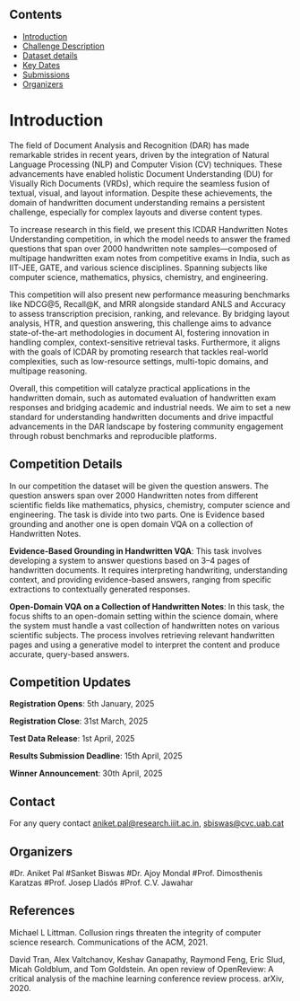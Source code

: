 


## Contents

- [Introduction](#iclr-2024-blogposts-track)
- [Challenge Description](#spotlight)
- [Dataset details](#accepted-posts)
- [Key Dates](#key-dates)
- [Submissions](#submissions)
- [Organizers](#organizers)

# Introduction

The field of Document Analysis and Recognition (DAR) has made remarkable strides in recent years, driven by the integration of Natural Language Processing (NLP) and Computer Vision (CV) techniques. These advancements have enabled holistic Document Understanding (DU) for Visually Rich Documents (VRDs), which require the seamless fusion of textual, visual, and layout information. Despite these achievements, the domain of handwritten document understanding remains a persistent challenge, especially for complex layouts and diverse content types.

To increase research in this field, we present this ICDAR Handwritten Notes Understanding competition, in which the model needs to answer the framed questions that span over 2000 handwritten note samples—composed of multipage handwritten exam notes from competitive exams in India, such as IIT-JEE, GATE, and various science disciplines. Spanning subjects like computer science, mathematics, physics, chemistry, and engineering. 

This competition will also present new performance measuring benchmarks like NDCG@5, Recall@K, and MRR alongside standard ANLS and Accuracy to assess transcription precision, ranking, and relevance. By bridging layout analysis, HTR, and question answering, this challenge aims to advance state-of-the-art methodologies in document AI, fostering innovation in handling complex, context-sensitive retrieval tasks. Furthermore, it aligns with the goals of ICDAR by promoting research that tackles real-world complexities, such as low-resource settings, multi-topic domains, and multipage reasoning.

Overall, this competition will catalyze practical applications in the handwritten domain, such as automated evaluation of handwritten exam responses and bridging academic and industrial needs. We aim to set a new standard for understanding handwritten documents and drive impactful advancements in the DAR landscape by fostering community engagement through robust benchmarks and reproducible platforms.

## Competition Details

In our competition the dataset will be given the question answers. The question answers span over 2000 Handwritten notes from different scientific fields like mathematics, physics, chemistry, computer science and engineering. The task is divide into two parts. One is Evidence based grounding and another one is open domain VQA on a collection of Handwritten Notes.

**Evidence-Based Grounding in Handwritten VQA**: This task involves developing a system to answer questions based on 3–4 pages of handwritten documents. It requires interpreting handwriting, understanding context, and providing evidence-based answers, ranging from specific extractions to contextually generated responses.

**Open-Domain VQA on a Collection of Handwritten Notes**: In this task, the focus shifts to an open-domain setting within the science domain, where the system must handle a vast collection of handwritten notes on various scientific subjects. The process involves retrieving relevant handwritten pages and using a generative model to interpret the content and produce accurate, query-based answers.




## Competition Updates

**Registration Opens**: 5th January, 2025

**Registration Close**: 31st March, 2025

**Test Data Release**: 1st April, 2025

**Results Submission Deadline**: 15th April, 2025

**Winner Announcement**: 30th April, 2025



## Contact

For any query contact aniket.pal@research.iiit.ac.in, sbiswas@cvc.uab.cat

## Organizers

#Dr. Aniket Pal
#Sanket Biswas
#Dr. Ajoy Mondal
#Prof. Dimosthenis Karatzas
#Prof. Josep Lladós
#Prof. C.V. Jawahar


## References

<a name="Litt">Michael L Littman. Collusion rings threaten the integrity of computer science research. Communications of the ACM, 2021.</a>

<a name="Tran">David Tran, Alex Valtchanov, Keshav Ganapathy, Raymond Feng, Eric Slud, Micah Goldblum, and Tom Goldstein. An open review of OpenReview: A critical analysis of the machine learning conference review process. arXiv, 2020. </a>


